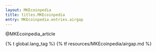 ```yaml
---
layout: MKEcoinpedia
title: titles.MKEcoinpedia
entry: MKEcoinpedia.entries.airgap
---
```


@MKEcoinpedia_article

{% t global.lang_tag %}
{% tf resources/MKEcoinpedia/airgap.md %}
